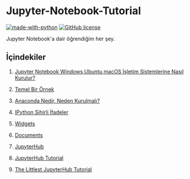 # Jupyter-Notebook-Tutorial

[![made-with-python](https://img.shields.io/badge/Made%20with-Python-1f425f.svg)](https://www.python.org/)  [![GitHub license](https://img.shields.io/github/license/Naereen/StrapDown.js.svg)](https://github.com/Naereen/StrapDown.js/blob/master/LICENSE) 


Jupyter Notebook'a dair öğrendiğim her şey.

## İçindekiler
1. [Jupyter Notebook Windows,Ubuntu,macOS İşletim Sistemlerine Nasıl Kurulur?](https://github.com/GizemKoyuncu/Jupyter-Notebook-Tutorial/blob/master/JupyterNotebookKurulum.md)

2. [Temel Bir Örnek](https://github.com/GizemKoyuncu/Jupyter-Notebook-Tutorial/blob/master/BasicExample.ipynb)

3. [Anaconda Nedir, Neden Kurulmalı?](https://github.com/GizemKoyuncu/Jupyter-Notebook-Tutorial/blob/master/AnacondaNedir.md)

4. [IPython Sihirli İfadeler](https://github.com/GizemKoyuncu/Jupyter-Notebook-Tutorial/blob/master/IPythonMagics.ipynb)

5. [Widgets](https://github.com/GizemKoyuncu/Jupyter-Notebook-Tutorial/blob/master/Widgets.ipynb)

6. [Documents](https://github.com/GizemKoyuncu/Jupyter-Notebook-Tutorial/blob/master/Documents.ipynb)

7. [JupyterHub](https://github.com/GizemKoyuncu/Jupyter-Notebook-Tutorial/blob/master/JupyterHub.ipynb)

8. [JupyterHub Tutorial](https://github.com/GizemKoyuncu/Jupyter-Notebook-Tutorial/blob/master/JupyterHubTutorial.ipynb)

9. [The Littlest JupyterHub Tutorial](https://github.com/GizemKoyuncu/Jupyter-Notebook-Tutorial/blob/master/LittlestJupyterHubTutorial.ipynb)
